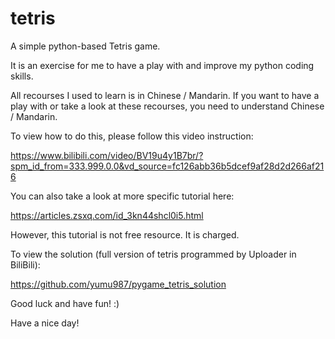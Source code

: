 # tetris
A simple python-based Tetris game.

It is an exercise for me to have a play with and improve my python coding skills.

All recourses I used to learn is in Chinese / Mandarin. If you want to have a play with or take a look at these recourses, you need to understand Chinese / Mandarin.

To view how to do this, please follow this video instruction:

https://www.bilibili.com/video/BV19u4y1B7br/?spm_id_from=333.999.0.0&vd_source=fc126abb36b5dcef9af28d2d266af216

You can also take a look at more specific tutorial here:

https://articles.zsxq.com/id_3kn44shcl0i5.html

However, this tutorial is not free resource. It is charged.

To view the solution (full version of tetris programmed by Uploader in BiliBili):

https://github.com/yumu987/pygame_tetris_solution

Good luck and have fun! :)

Have a nice day!
